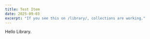 ```yaml
---
title: Test Item
date: 2025-09-03
excerpt: "If you see this on /library/, collections are working."
---
```

Hello Library.


